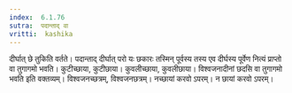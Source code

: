 ```yaml
---
index:  6.1.76
sutra:  पदान्ताद् वा
vritti:  kashika 
---
```


दीर्घात् छे तुकिति वर्तते। पदान्ताद् दीर्घात् परो यः छकारः तस्मिन् पूर्वस्य तस्य एव दीर्घस्य पूर्वेण नित्यं प्राप्तो वा तुगागमो भवति। कुटीच्छाया, कुटीछाया। कुवलीच्छाया, कुवलीछाया। विश्वजनादीनां छदसि वा तुगागमो भवति इति वक्तव्यम्। विश्वजनच्छत्रम्, विश्वजनछत्रम्। नच्छायां करवो ऽपरम्। न छायां करवो ऽपरम्।


